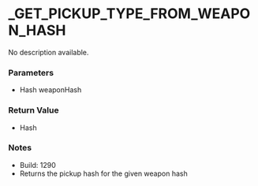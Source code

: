 # _GET_PICKUP_TYPE_FROM_WEAPON_HASH

No description available.

### Parameters
* Hash weaponHash

### Return Value
* Hash

### Notes
* Build: 1290
* Returns the pickup hash for the given weapon hash

